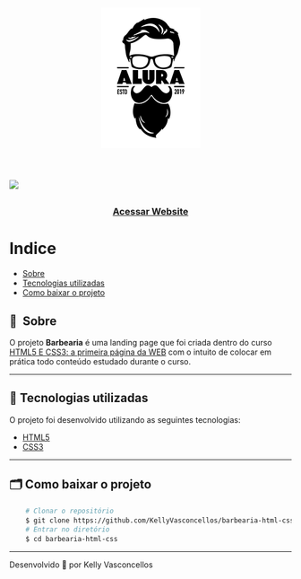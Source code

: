 <h1 align="center">
    <img src="public/logo.png">
</h1>

<h1>
    <img src="public/apresentacao.gif">
</h1>

<h3 align="center">
    <a href="https://kellyvasconcellos.github.io/barbearia-html-css/">Acessar Website</a>
<h3 >

# Indice

- [Sobre](#-sobre)
- [Tecnologias utilizadas](#-tecnologias-utilizadas)
- [Como baixar o projeto](#-como-baixar-o-projeto)

## 🔖&nbsp; Sobre

O projeto **Barbearia** é uma landing page que foi criada dentro do curso [HTML5 E CSS3: a primeira página da WEB](https://www.alura.com.br/) com o intuito de colocar em prática todo conteúdo estudado durante o curso.

---

## 🚀 Tecnologias utilizadas

O projeto foi desenvolvido utilizando as seguintes tecnologias:

- [HTML5](https://developer.mozilla.org/pt-BR/docs/Web/HTML)
- [CSS3](https://developer.mozilla.org/pt-BR/docs/Web/CSS)

---

## 🗂 Como baixar o projeto

```bash
    # Clonar o repositório
    $ git clone https://github.com/KellyVasconcellos/barbearia-html-css.git
    # Entrar no diretório
    $ cd barbearia-html-css
```

---

Desenvolvido 💜 por Kelly Vasconcellos
